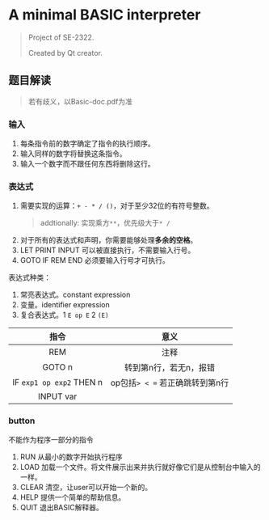 # A minimal BASIC interpreter
> Project of SE-2322.
>
> Created by Qt creator.

## 题目解读
> 若有歧义，以Basic-doc.pdf为准

### 输入
1. 每条指令前的数字确定了指令的执行顺序。
2. 输入同样的数字将替换这条指令。
3. 输入一个数字而不跟任何东西将删除这行。

### 表达式
1. 需要实现的运算：`+ - * / ()`，对于至少32位的有符号整数。
   > addtionally: 实现乘方`**`，优先级大于`* /`
2. 对于所有的表达式和声明，你需要能够处理**多余的空格**。
3. LET PRINT INPUT 可以被直接执行，不需要输入行号。
4. GOTO IF REM END 必须要输入行号才可执行。

表达式种类：
1. 常亮表达式。constant expression
2. 变量。identifier expression
3. 复合表达式。1 `E op E`  2 `(E)`

|指令|意义|
|:-:|:-:|
|REM|注释|
|GOTO n|转到第n行，若无n，报错|
|IF `exp1 op exp2` THEN n|op包括`> < =` 若正确跳转到第n行|
|INPUT var||

### button
不能作为程序一部分的指令
1. RUN 从最小的数字开始执行程序
2. LOAD 加载一个文件。将文件展示出来并执行就好像它们是从控制台中输入的一样。
3. CLEAR 清空，让user可以开始一个新的。
4. HELP 提供一个简单的帮助信息。
5. QUIT 退出BASIC解释器。